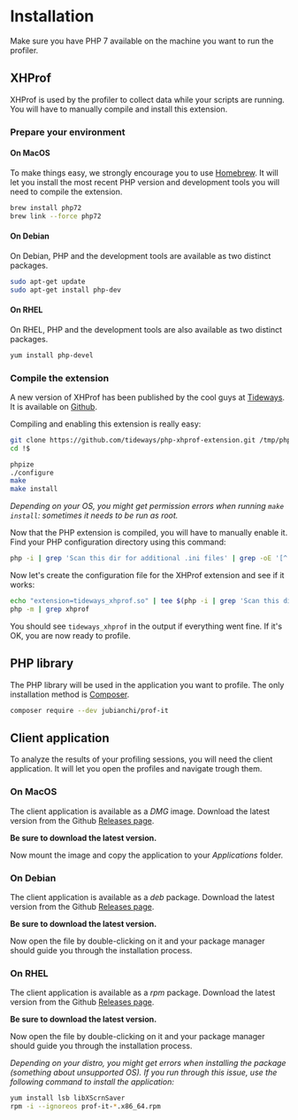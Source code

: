 # Installation

Make sure you have PHP 7 available on the machine you want to run the profiler. 

## XHProf

XHProf is used by the profiler to collect data while your scripts are running. You will have to manually compile and 
install this extension.

### Prepare your environment

#### On MacOS

To make things easy, we strongly encourage you to use [Homebrew](https://brew.sh/). It will let you install the most 
recent PHP version and development tools you will need to compile the extension.

```bash
brew install php72
brew link --force php72
```

#### On Debian

On Debian, PHP and the development tools are available as two distinct packages. 

```bash
sudo apt-get update
sudo apt-get install php-dev
```

#### On RHEL

On RHEL, PHP and the development tools are also available as two distinct packages. 

```bash
yum install php-devel
```

### Compile the extension

A new version of XHProf has been published by the cool guys at [Tideways](https://tideways.io/). It is available on 
[Github](https://github.com/tideways/php-xhprof-extension).

Compiling and enabling this extension is really easy:

```bash
git clone https://github.com/tideways/php-xhprof-extension.git /tmp/php-xhprof-extension
cd !$

phpize
./configure
make
make install
```

_Depending on your OS, you might get permission errors when running `make install`: sometimes it needs to be run as root._

Now that the PHP extension is compiled, you will have to manually enable it. Find your PHP configuration directory using 
this command:

```bash
php -i | grep 'Scan this dir for additional .ini files' | grep -oE '[^ ]*$'
```

Now let's create the configuration file for the XHProf extension and see if it works:

```bash
echo "extension=tideways_xhprof.so" | tee $(php -i | grep 'Scan this dir for additional .ini files' | grep -oE '[^ ]*$')
php -m | grep xhprof
```

You should see `tideways_xhprof` in the output if everything went fine. If it's OK, you are now ready to profile.

## PHP library

The PHP library will be used in the application you want to profile. The only installation method is [Composer](https://getcomposer.org/).

```bash
composer require --dev jubianchi/prof-it
```

## Client application

To analyze the results of your profiling sessions, you will need the client application. It will let you open the 
profiles and navigate trough them.

### On MacOS

The client application is available as a _DMG_ image. Download the latest version from the Github 
[Releases page](https://github.com/jubianchi/prof-it/releases).

**Be sure to download the latest version.**

Now mount the image and copy the application to your _Applications_ folder.

### On Debian

The client application is available as a _deb_ package. Download the latest version from the Github 
[Releases page](https://github.com/jubianchi/prof-it/releases).

**Be sure to download the latest version.**

Now open the file by double-clicking on it and your package manager should guide you through the installation process.

### On RHEL

The client application is available as a _rpm_ package. Download the latest version from the Github 
[Releases page](https://github.com/jubianchi/prof-it/releases).

**Be sure to download the latest version.**

Now open the file by double-clicking on it and your package manager should guide you through the installation process.

_Depending on your distro, you might get errors when installing the package (something about unsupported OS). If you 
run through this issue, use the following command to install the application:_

```bash
yum install lsb libXScrnSaver
rpm -i --ignoreos prof-it-*.x86_64.rpm
```
